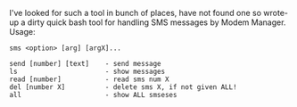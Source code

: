 I've looked for such a tool in bunch of places, have not found one so wrote-up a dirty quick bash tool for handling SMS messages by Modem Manager.
Usage:

```
sms <option> [arg] [argX]...

send [number] [text]    - send message
ls                      - show messages
read [number]           - read sms num X
del [number X]          - delete sms X, if not given ALL!
all                     - show ALL smseses
```
